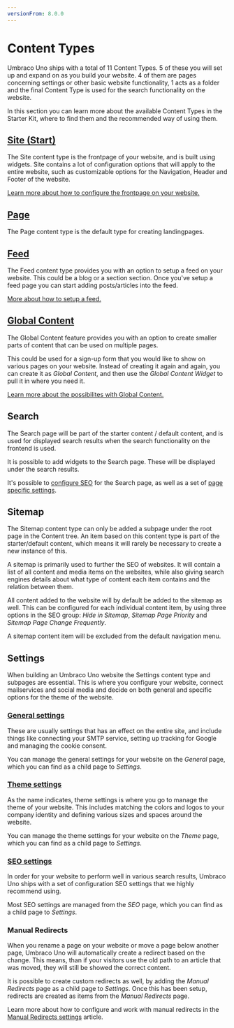```yaml
---
versionFrom: 8.0.0
---
```


# Content Types

Umbraco Uno ships with a total of 11 Content Types. 5 of these you will set up and expand on as you build your website. 4 of them are pages concerning settings or other basic website functionality, 1 acts as a folder and the final Content Type is used for the search functionality on the website.

In this section you can learn more about the available Content Types in the Starter Kit, where to find them and the recommended way of using them.

## [Site (Start)](Site-Start)

The Site content type is the frontpage of your website, and is built using widgets. Site contains a lot of configuration options that will apply to the entire website, such as customizable options for the Navigation, Header and Footer of the website.

[Learn more about how to configure the frontpage on your website.](Site-Start)

## [Page](Page)

The Page content type is the default type for creating landingpages.

## [Feed](Feed)

The Feed content type provides you with an option to setup a feed on your website. This could be a blog or a section section. Once you've setup a feed page you can start adding posts/articles into the feed.

[More about how to setup a feed.](Feed)

## [Global Content](Global-Content)

The Global Content feature provides you with an option to create smaller parts of content that can be used on multiple pages.

This could be used for a sign-up form that you would like to show on various pages on your website. Instead of creating it again and again, you can create it as *Global Content*, and then use the *Global Content Widget* to pull it in where you need it.

[Learn more about the possibilites with Global Content.](Global-Content)

## Search

The Search page will be part of the starter content / default content, and is used for displayed search results when the search functionality on the frontend is used.

It is possible to add widgets to the Search page. These will be displayed under the search results.

It's possible to [configure SEO](../Settings/Specific-Settings/#seo) for the Search page, as well as a set of [page specific settings](../Settings/Specific-Settings/#settings).

## Sitemap

The Sitemap content type can only be added a subpage under the root page in the Content tree. An item based on this content type is part of the starter/default content, which means it will rarely be necessary to create a new instance of this.

A sitemap is primarily used to further the SEO of websites. It will contain a list of all content and media items on the websites, while also giving search engines details about what type of content each item contains and the relation between them.

All content added to the website will by default be added to the sitemap as well. This can be configured for each individual content item, by using three options in the SEO group: *Hide in Sitemap*, *Sitemap Page Priority* and *Sitemap Page Change Frequently*.

A sitemap content item will be excluded from the default navigation menu.

## Settings

When building an Umbraco Uno website the Settings content type and subpages are essential. This is where you configure your website, connect mailservices and social media and decide on both general and specific options for the theme of the website.

### [General settings](../Settings/General-Settings)

These are usually settings that has an effect on the entire site, and include things like connecting your SMTP service, setting up tracking for Google and managing the cookie consent.

You can manage the general settings for your website on the *General* page, which you can find as a child page to *Settings*.

### [Theme settings](../Settings/Theme-settings)

As the name indicates, theme settings is where you go to manage the theme of your website. This includes matching the colors and logos to your company identity and defining various sizes and spaces around the website.

You can manage the theme settings for your website on the *Theme* page, which you can find as a child page to *Settings*.

### [SEO settings](../Settings/SEO-Settings)

In order for your website to perform well in various search results, Umbraco Uno ships with a set of configuration SEO settings that we highly recommend using.

Most SEO settings are managed from the *SEO* page, which you can find as a child page to *Settings*.

### Manual Redirects

When you rename a page on your website or move a page below another page, Umbraco Uno will automatically create a redirect based on the change. This means, than if your visitors use the old path to an article that was moved, they will still be showed the correct content.

It is possible to create custom redirects as well, by adding the *Manual Redirects* page as a child page to *Settings*. Once this has been setup, redirects are created as items from the *Manual Redirects* page.

Learn more about how to configure and work with manual redirects in the [Manual Redirects settings](../../../Seo/Manual-redirects-settings-in-uno) article.
